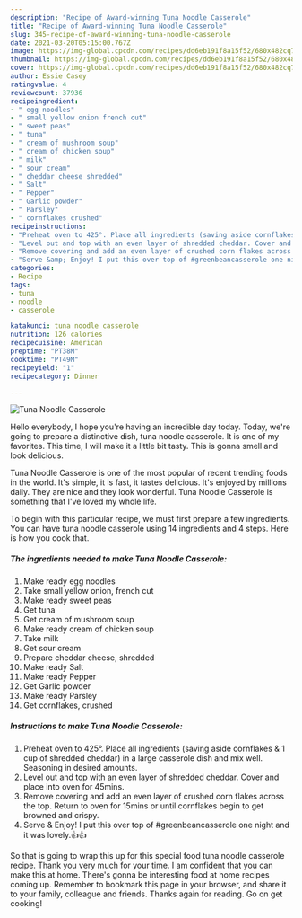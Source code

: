 ```yaml
---
description: "Recipe of Award-winning Tuna Noodle Casserole"
title: "Recipe of Award-winning Tuna Noodle Casserole"
slug: 345-recipe-of-award-winning-tuna-noodle-casserole
date: 2021-03-20T05:15:00.767Z
image: https://img-global.cpcdn.com/recipes/dd6eb191f8a15f52/680x482cq70/tuna-noodle-casserole-recipe-main-photo.jpg
thumbnail: https://img-global.cpcdn.com/recipes/dd6eb191f8a15f52/680x482cq70/tuna-noodle-casserole-recipe-main-photo.jpg
cover: https://img-global.cpcdn.com/recipes/dd6eb191f8a15f52/680x482cq70/tuna-noodle-casserole-recipe-main-photo.jpg
author: Essie Casey
ratingvalue: 4
reviewcount: 37936
recipeingredient:
- " egg noodles"
- " small yellow onion french cut"
- " sweet peas"
- " tuna"
- " cream of mushroom soup"
- " cream of chicken soup"
- " milk"
- " sour cream"
- " cheddar cheese shredded"
- " Salt"
- " Pepper"
- " Garlic powder"
- " Parsley"
- " cornflakes crushed"
recipeinstructions:
- "Preheat oven to 425°. Place all ingredients (saving aside cornflakes &amp; 1 cup of shredded cheddar) in a large casserole dish and mix well. Seasoning in desired amounts."
- "Level out and top with an even layer of shredded cheddar. Cover and place into oven for 45mins."
- "Remove covering and add an even layer of crushed corn flakes across the top. Return to oven for 15mins or until cornflakes begin to get browned and crispy."
- "Serve &amp; Enjoy! I put this over top of #greenbeancasserole one night and it was lovely.👍👍"
categories:
- Recipe
tags:
- tuna
- noodle
- casserole

katakunci: tuna noodle casserole 
nutrition: 126 calories
recipecuisine: American
preptime: "PT38M"
cooktime: "PT49M"
recipeyield: "1"
recipecategory: Dinner

---
```



![Tuna Noodle Casserole](https://img-global.cpcdn.com/recipes/dd6eb191f8a15f52/680x482cq70/tuna-noodle-casserole-recipe-main-photo.jpg)

Hello everybody, I hope you're having an incredible day today. Today, we're going to prepare a distinctive dish, tuna noodle casserole. It is one of my favorites. This time, I will make it a little bit tasty. This is gonna smell and look delicious.

Tuna Noodle Casserole is one of the most popular of recent trending foods in the world. It's simple, it is fast, it tastes delicious. It's enjoyed by millions daily. They are nice and they look wonderful. Tuna Noodle Casserole is something that I've loved my whole life.




To begin with this particular recipe, we must first prepare a few ingredients. You can have tuna noodle casserole using 14 ingredients and 4 steps. Here is how you cook that.

<!--inarticleads1-->

##### The ingredients needed to make Tuna Noodle Casserole:

1. Make ready  egg noodles
1. Take  small yellow onion, french cut
1. Make ready  sweet peas
1. Get  tuna
1. Get  cream of mushroom soup
1. Make ready  cream of chicken soup
1. Take  milk
1. Get  sour cream
1. Prepare  cheddar cheese, shredded
1. Make ready  Salt
1. Make ready  Pepper
1. Get  Garlic powder
1. Make ready  Parsley
1. Get  cornflakes, crushed




<!--inarticleads2-->

##### Instructions to make Tuna Noodle Casserole:

1. Preheat oven to 425°. Place all ingredients (saving aside cornflakes &amp; 1 cup of shredded cheddar) in a large casserole dish and mix well. Seasoning in desired amounts.
1. Level out and top with an even layer of shredded cheddar. Cover and place into oven for 45mins.
1. Remove covering and add an even layer of crushed corn flakes across the top. Return to oven for 15mins or until cornflakes begin to get browned and crispy.
1. Serve &amp; Enjoy! I put this over top of #greenbeancasserole one night and it was lovely.👍👍




So that is going to wrap this up for this special food tuna noodle casserole recipe. Thank you very much for your time. I am confident that you can make this at home. There's gonna be interesting food at home recipes coming up. Remember to bookmark this page in your browser, and share it to your family, colleague and friends. Thanks again for reading. Go on get cooking!
